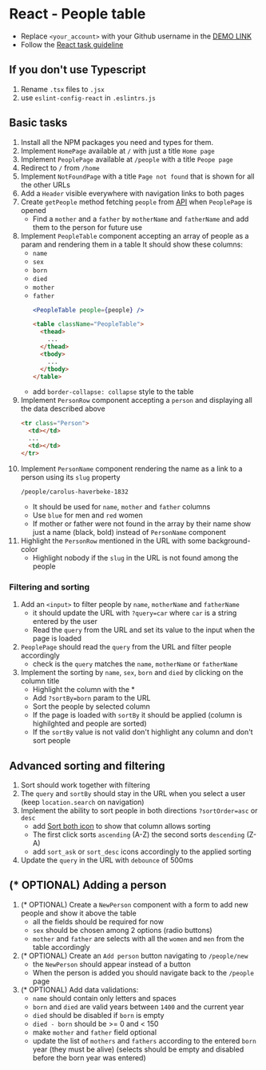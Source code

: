 # React - People table

- Replace `<your_account>` with your Github username in the
  [DEMO LINK](https://<your_account>.github.io/react_people-table/)
- Follow the [React task guideline](https://github.com/mate-academy/react_task-guideline#react-tasks-guideline)

## If you don't use **Typescript**

1. Rename `.tsx` files to `.jsx`
1. use `eslint-config-react` in `.eslintrs.js`

## Basic tasks

1. Install all the NPM packages you need and types for them.
1. Implement `HomePage` available at `/` with just a title `Home page`
1. Implement `PeoplePage` available at `/people` with a title `Peope page`
1. Redirect to `/` from `/home`
1. Implement `NotFoundPage` with a title `Page not found` that is shown for all the other URLs
1. Add a `Header` visible everywhere with navigation links to both pages
1. Create `getPeople` method fetching `people` from [API](https://mate-academy.github.io/react_people-table/api/people.json)
   when `PeoplePage` is opened
   - Find a `mother` and a `father` by `motherName` and `fatherName` and add them to the person for future use
1. Implement `PeopleTable` component accepting an array of people as a param and rendering them in a table
   It should show these columns:
   - `name`
   - `sex`
   - `born`
   - `died`
   - `mother`
   - `father`
     ```jsx harmony
     <PeopleTable people={people} />
     ```
     ```html
     <table className="PeopleTable">
       <thead>
         ...
       </thead>
       <tbody>
         ...
       </tbody>
     </table>
     ```
   - add `border-collapse: collapse` style to the table
1. Implement `PersonRow` component accepting a `person` and displaying all the data described above
   ```html
   <tr class="Person">
     <td></td>
     ...
     <td></td>
   </tr>
   ```
1. Implement `PersonName` component rendering the name as a link to a person using its `slug` property
   ```
   /people/carolus-haverbeke-1832
   ```
   - It should be used for `name`, `mother` and `father` columns
   - Use `blue` for men and `red` women
   - If mother or father were not found in the array by their name show just a name (black, bold) instead of `PersonName` component
1. Highlight the `PersonRow` mentioned in the URL with some background-color
   - Highlight nobody if the `slug` in the URL is not found among the people

### Filtering and sorting

1. Add an `<input>` to filter people by `name`, `motherName` and `fatherName`
   - it should update the URL with `?query=car` where `car` is a string entered by the user
   - Read the `query` from the URL and set its value to the input when the page is loaded
1. `PeoplePage` should read the `query` from the URL and filter people accordingly
   - check is the `query` matches the `name`, `motherName` or `fatherName`
1. Implement the sorting by `name`, `sex`, `born` and `died` by clicking on the column title
   - Highlight the column with the \*
   - Add `?sortBy=born` param to the URL
   - Sort the people by selected column
   - If the page is loaded with `sortBy` it should be applied (column is highilghted and people are sorted)
   - If the `sortBy` value is not valid don't highlight any column and don't sort people

## Advanced sorting and filtering

1. Sort should work together with filtering
1. The `query` and `sortBy` should stay in the URL when you select a user (keep `location.search` on navigation)
1. Implement the ability to sort people in both directions `?sortOrder=asc` or `desc`
   - add [Sort both icon](public/images/sort_both.png) to show that column allows sorting
   - The first click sorts `ascending` (A-Z) the second sorts `descending` (Z-A)
   - add `sort_ask` or `sort_desc` icons accordingly to the applied sorting
1. Update the `query` in the URL with `debounce` of 500ms

## (\* OPTIONAL) Adding a person

1. (\* OPTIONAL) Create a `NewPerson` component with a form to add new people and show it above the table
   - all the fields should be required for now
   - `sex` should be chosen among 2 options (radio buttons)
   - `mother` and `father` are selects with all the `women` and `men` from the table accordingly
1. (\* OPTIONAL) Create an `Add person` button navigating to `/people/new`
   - the `NewPerson` should appear instead of a button
   - When the person is added you should navigate back to the `/people` page
1. (\* OPTIONAL) Add data validations:
   - `name` should contain only letters and spaces
   - `born` and `died` are valid years between `1400` and the current year
   - `died` should be disabled if `born` is empty
   - `died - born` should be >= 0 and < 150
   - make `mother` and `father` field optional
   - update the list of `mothers` and `fathers` according to the entered `born` year (they must be alive)
     (selects should be empty and disabled before the born year was entered)
